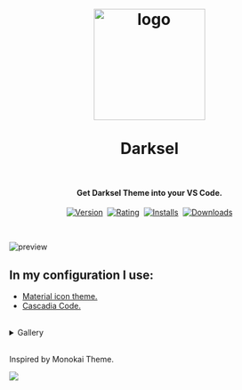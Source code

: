 <h1 align="center">
  <br>
    <img src="https://user-images.githubusercontent.com/85462420/170794213-807e586e-2b0f-4e99-89fe-c257cbf20e96.png" alt="logo" width="200">
  <br><br>
  Darksel
  <br><br>
</h1>

<h4 align="center">Get Darksel Theme into your VS Code.</h4>

<p align="center">
    <a href="https://marketplace.visualstudio.com/items?itemName=rxtsel.darksel"><img src="https://vsmarketplacebadge.apphb.com/version-short/rxtsel.darksel.svg?style=for-the-badge&colorA=111111&colorB=1d1d1d&label=VERSION" alt="Version"></a>&nbsp;
    <a href="https://marketplace.visualstudio.com/items?itemName=rxtsel.darksel"><img src="https://vsmarketplacebadge.apphb.com/rating-short/rxtsel.darksel.svg?style=for-the-badge&colorA=111111&colorB=1d1d1d&label=Rating" alt="Rating"></a>&nbsp;
    <a href="https://marketplace.visualstudio.com/items?itemName=rxtsel.darksel"><img src="https://vsmarketplacebadge.apphb.com/installs-short/rxtsel.darksel.svg?style=for-the-badge&colorA=111111&colorB=1d1d1d&label=Installs" alt="Installs"></a>&nbsp;
    <a href="https://marketplace.visualstudio.com/items?itemName=rxtsel.darksel"><img src="https://vsmarketplacebadge.apphb.com/downloads-short/rxtsel.darksel.svg?style=for-the-badge&colorA=111111&colorB=1d1d1d&label=Downloads" alt="Downloads"></a>
</p>

<br>

![preview](https://user-images.githubusercontent.com/85462420/170787698-aaed6f39-50c0-44c2-97fd-1734f026a375.gif)

## In my configuration I use:

- [Material icon theme.](https://marketplace.visualstudio.com/items?itemName=PKief.material-icon-theme)
- [Cascadia Code.](https://github.com/microsoft/cascadia-code)

<br>

<details>
<summary>Gallery</summary>

<br>

React:
    
![react](https://user-images.githubusercontent.com/85462420/170787789-7c84240f-2985-464e-939b-41b0fc7cabcf.png)
---
    
JavaScript:
    
![js](https://user-images.githubusercontent.com/85462420/170787829-687ebea7-dd14-4e21-ba39-91f181945bf1.png)
---
    
Css:

![css](https://user-images.githubusercontent.com/85462420/170787875-cd51fa92-7f56-474e-b660-79652e020e2b.png)
---

Python:
    
![py](https://user-images.githubusercontent.com/85462420/170787897-1c828e5f-cfab-4a54-ac0e-e8f9094af43a.png)
---

</details>

<br>

Inspired by Monokai Theme.

<a href="https://www.buymeacoffee.com/rxtsel" target="_blank"><img src="https://user-images.githubusercontent.com/85462420/169225342-344f2ecd-905c-4f0b-a656-83d7123eb3cc.png" /></a>

